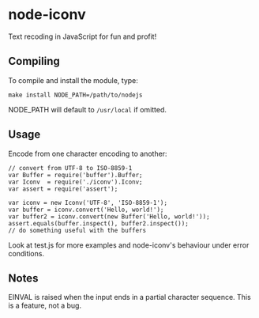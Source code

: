# node-iconv

Text recoding in JavaScript for fun and profit!

## Compiling

To compile and install the module, type:

	make install NODE_PATH=/path/to/nodejs

NODE_PATH will default to `/usr/local` if omitted.

## Usage

Encode from one character encoding to another:

	// convert from UTF-8 to ISO-8859-1
	var Buffer = require('buffer').Buffer;
	var Iconv  = require('./iconv').Iconv;
	var assert = require('assert');
	
	var iconv = new Iconv('UTF-8', 'ISO-8859-1');
	var buffer = iconv.convert('Hello, world!');
	var buffer2 = iconv.convert(new Buffer('Hello, world!'));
	assert.equals(buffer.inspect(), buffer2.inspect());
	// do something useful with the buffers

Look at test.js for more examples and node-iconv's behaviour under error conditions.

## Notes

EINVAL is raised when the input ends in a partial character sequence. This is a feature,
not a bug. 